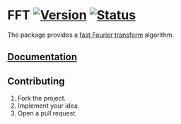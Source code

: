 # FFT [![Version][version-img]][version-url] [![Status][status-img]][status-url]

The package provides a [fast Fourier transform][1] algorithm.

## [Documentation][doc]

## Contributing

1. Fork the project.
2. Implement your idea.
3. Open a pull request.

[1]: https://en.wikipedia.org/wiki/Fast_Fourier_transform

[version-img]: https://img.shields.io/crates/v/fft.svg
[version-url]: https://crates.io/crates/fft
[status-img]: https://travis-ci.org/stainless-steel/fft.svg?branch=master
[status-url]: https://travis-ci.org/stainless-steel/fft
[doc]: https://stainless-steel.github.io/fft
